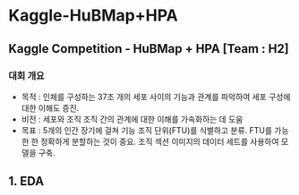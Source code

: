 # Kaggle-HuBMap+HPA
## Kaggle Competition - HuBMap + HPA [Team : H2]
### 대회 개요

* 목적 : 인체를 구성하는 37조 개의 세포 사이의 기능과 관계를 파악하여 세포 구성에 대한 이해도 증진.
* 비전 : 세포와 조직 조직 간의 관계에 대한 이해를 가속화하는 데 도움
* 목표 : 5개의 인간 장기에 걸쳐 기능 조직 단위(FTU)를 식별하고 분류. FTU를 가능한 한 정확하게 분할하는 것이 중요. 조직 섹션 이미지의 데이터 세트를 사용하여 모델을 구축.


## 1. EDA
